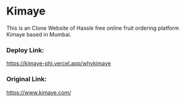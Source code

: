 <h1>Kimaye</h1>
<p>This is an Clone Website of Hassle free online fruit ordering platform Kimaye based in Mumbai.</p>
<h3>Deploy Link:</h3>
<a href="https://kimaye-phi.vercel.app/whykimaye">https://kimaye-phi.vercel.app/whykimaye</a>
<h3>Original Link:</h3>
<a href="https://www.kimaye.com/">https://www.kimaye.com/</a>
